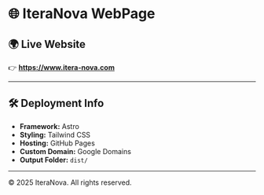# 🌐 IteraNova WebPage

## 🌍 Live Website

👉 **https://www.itera-nova.com**

---

## 🛠️ Deployment Info

- **Framework:** Astro  
- **Styling:** Tailwind CSS  
- **Hosting:** GitHub Pages  
- **Custom Domain:** Google Domains  
- **Output Folder:** `dist/`  

---

© 2025 IteraNova. All rights reserved.

